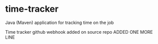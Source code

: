 # time-tracker
Java (Maven) application for tracking time on the job

Time tracker
github webhook added on source repo
ADDED ONE MORE LINE
